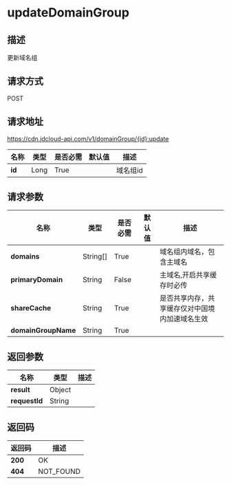 # updateDomainGroup


## 描述
更新域名组

## 请求方式
POST

## 请求地址
https://cdn.jdcloud-api.com/v1/domainGroup/{id}:update

|名称|类型|是否必需|默认值|描述|
|---|---|---|---|---|
|**id**|Long|True| |域名组id|

## 请求参数
|名称|类型|是否必需|默认值|描述|
|---|---|---|---|---|
|**domains**|String[]|True| |域名组内域名，包含主域名|
|**primaryDomain**|String|False| |主域名,开启共享缓存时必传|
|**shareCache**|String|True| |是否共享内存，共享缓存仅对中国境内加速域名生效|
|**domainGroupName**|String|True| | |


## 返回参数
|名称|类型|描述|
|---|---|---|
|**result**|Object| |
|**requestId**|String| |


## 返回码
|返回码|描述|
|---|---|
|**200**|OK|
|**404**|NOT_FOUND|
